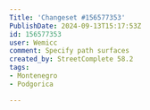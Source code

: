 ```yaml
---
Title: 'Changeset #156577353'
PublishDate: 2024-09-13T15:17:53Z
id: 156577353
user: Wemicc
comment: Specify path surfaces
created_by: StreetComplete 58.2
tags:
- Montenegro
- Podgorica

---
```


